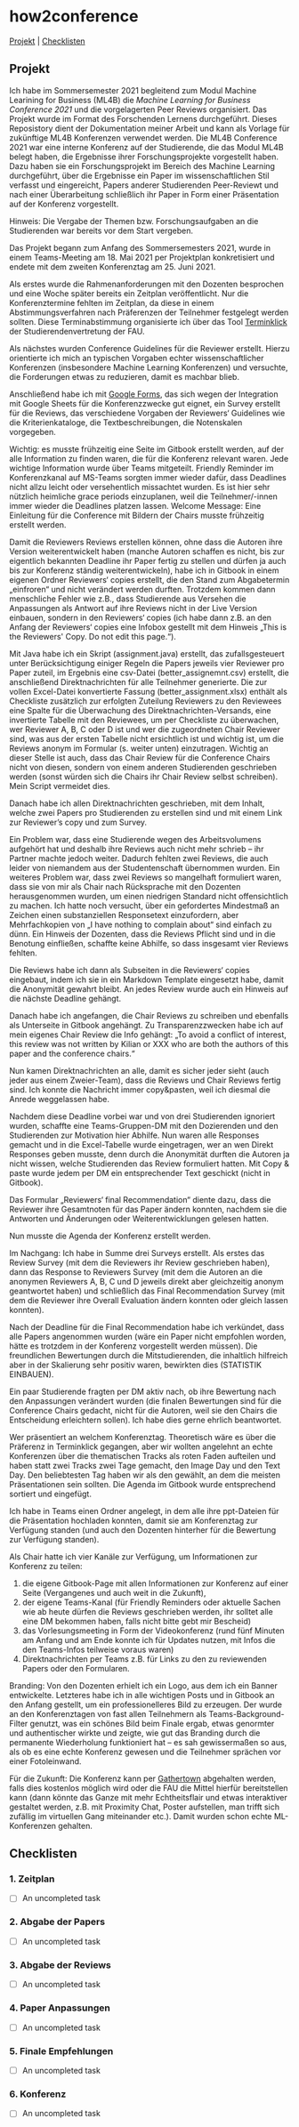 # how2conference #

[Projekt](#Projekt) |
[Checklisten](#Checklisten)


## Projekt ##

Ich habe im Sommersemester 2021 begleitend zum Modul Machine Learining for Business (ML4B) die _Machine Learning for Business Conference 2021_ und die vorgelagerten Peer Reviews organisiert. Das Projekt wurde im Format des Forschenden Lernens durchgeführt. Dieses Reposistory dient der Dokumentation meiner Arbeit und kann als Vorlage für zukünftige ML4B Konferenzen verwendet werden.
Die ML4B Conference 2021 war eine interne Konferenz auf der Studierende, die das Modul ML4B belegt haben, die Ergebnisse ihrer Forschungsprojekte vorgestellt haben. Dazu haben sie ein Forschungsprojekt im Bereich des Machine Learning durchgeführt, über die Ergebnisse ein Paper im wissenschaftlichen Stil verfasst und eingereicht, Papers anderer Studierenden Peer-Reviewt und nach einer Überarbeitung schließlich ihr Paper in Form einer Präsentation auf der Konferenz vorgestellt.

Hinweis: Die Vergabe der Themen bzw. Forschungsaufgaben an die Studierenden war bereits vor dem Start vergeben.

Das Projekt begann zum Anfang des Sommersemesters 2021, wurde in einem Teams-Meeting am 18. Mai 2021 per Projektplan konkretisiert und endete mit dem zweiten Konferenztag am 25. Juni 2021.

Als erstes wurde die Rahmenanforderungen mit den Dozenten besprochen und eine Woche später bereits ein Zeitplan veröffentlicht. Nur die Konferenztermine fehlten im Zeitplan, da diese in einem Abstimmungsverfahren nach Präferenzen der Teilnehmer festgelegt werden sollten. Diese Terminabstimmung organisierte ich über das Tool [Terminklick](https://terminklick.stuve.fau.de/) der Studierendenvertretung der FAU.

Als nächstes wurden Conference Guidelines für die Reviewer erstellt. Hierzu orientierte ich mich an typischen Vorgaben echter wissenschaftlicher Konferenzen (insbesondere Machine Learning Konferenzen) und versuchte, die Forderungen etwas zu reduzieren, damit es machbar blieb. 

Anschließend habe ich mit [Google Forms](https://www.google.de/intl/de/forms/about/), das sich wegen der Integration mit Google Sheets für die Konferenzzwecke gut eignet, ein Survey erstellt für die Reviews, das verschiedene Vorgaben der Reviewers‘ Guidelines wie die Kriterienkataloge, die Textbeschreibungen, die Notenskalen vorgegeben.

Wichtig: es musste frühzeitig eine Seite im Gitbook erstellt werden, auf der alle Information zu finden waren, die für die Konferenz relevant waren. Jede wichtige Information wurde über Teams mitgeteilt. Friendly Reminder im Konferenzkanal auf MS-Teams sorgten immer wieder dafür, dass Deadlines nicht allzu leicht oder versehentlich missachtet wurden. Es ist hier sehr nützlich heimliche grace periods einzuplanen, weil die Teilnehmer/-innen immer wieder die Deadlines platzen lassen. Welcome Message: Eine Einleitung für die Conference mit Bildern der Chairs musste frühzeitig erstellt werden.

Damit die Reviewers Reviews erstellen können, ohne dass die Autoren ihre Version weiterentwickelt haben (manche Autoren schaffen es nicht, bis zur eigentlich bekannten Deadline ihr Paper fertig zu stellen und dürfen ja auch bis zur Konferenz ständig weiterentwickeln), habe ich in Gitbook in einem eigenen Ordner Reviewers‘ copies erstellt, die den Stand zum Abgabetermin „einfroren“ und nicht verändert werden durften. Trotzdem kommen dann menschliche Fehler wie z.B., dass Studierende aus Versehen die Anpassungen als Antwort auf ihre Reviews nicht in der Live Version einbauen, sondern in den Reviewers‘ copies (ich habe dann z.B. an den Anfang der Reviewers‘ copies eine Infobox gestellt mit dem Hinweis „This is the Reviewers' Copy. Do not edit this page.“). 

Mit Java habe ich ein Skript (assignment.java) erstellt, das zufallsgesteuert unter Berücksichtigung einiger Regeln die Papers jeweils vier Reviewer pro Paper zuteil, im Ergebnis eine csv-Datei (better_assignemnt.csv) erstellt, die anschließend Direktnachrichten für alle Teilnehmer generierte. Die zur vollen Excel-Datei konvertierte Fassung (better_assignment.xlsx) enthält als Checkliste zusätzlich zur erfolgten Zuteilung Reviewers zu den Reviewees eine Spalte für die Überwachung des Direktnachrichten-Versands, eine invertierte Tabelle mit den Reviewees, um per Checkliste zu überwachen, wer Reviewer A, B, C oder D ist und wer die zugeordneten Chair Reviewer sind, was aus der ersten Tabelle nicht ersichtlich ist und wichtig ist, um die Reviews anonym im Formular (s. weiter unten) einzutragen. Wichtig an dieser Stelle ist auch, dass das Chair Review für die Conference Chairs nicht von diesen, sondern von einem anderen Studierenden geschrieben werden (sonst würden sich die Chairs ihr Chair Review selbst schreiben). Mein Script vermeidet dies.

Danach habe ich allen Direktnachrichten geschrieben, mit dem Inhalt, welche zwei Papers pro Studierenden zu erstellen sind und mit einem Link zur Reviewer’s copy und zum Survey. 

Ein Problem war, dass eine Studierende wegen des Arbeitsvolumens aufgehört hat und deshalb ihre Reviews auch nicht mehr schrieb – ihr Partner machte jedoch weiter. Dadurch fehlten zwei Reviews, die auch leider von niemandem aus der Studentenschaft übernommen wurden. Ein weiteres Problem war, dass zwei Reviews so mangelhaft formuliert waren, dass sie von mir als Chair nach Rücksprache mit den Dozenten herausgenommen wurden, um einen niedrigen Standard nicht offensichtlich zu machen. Ich hatte noch versucht, über ein gefordertes Mindestmaß an Zeichen einen substanziellen Responsetext einzufordern, aber Mehrfachkopien von „I have nothing to complain about“ sind einfach zu dünn. Ein Hinweis der Dozenten, dass die Reviews Pflicht sind und in die Benotung einfließen, schaffte keine Abhilfe, so dass insgesamt vier Reviews fehlten.

Die Reviews habe ich dann als Subseiten in die Reviewers‘ copies eingebaut, indem ich sie in ein Markdown Template eingesetzt habe, damit die Anonymität gewahrt bleibt. An jedes Review wurde auch ein Hinweis auf die nächste Deadline gehängt.

Danach habe ich angefangen, die Chair Reviews zu schreiben und ebenfalls als Unterseite in Gitbook angehängt. Zu Transparenzzwecken habe ich auf mein eigenes Chair Review die Info gehängt: „To avoid a conflict of interest, this review was not written by Kilian or XXX who are both the authors of this paper and the conference chairs.“

Nun kamen Direktnachrichten an alle, damit es sicher jeder sieht (auch jeder aus einem Zweier-Team), dass die Reviews und Chair Reviews fertig sind. Ich konnte die Nachricht immer copy&pasten, weil ich diesmal die Anrede weggelassen habe.

Nachdem diese Deadline vorbei war und von drei Studierenden ignoriert wurden, schaffte eine Teams-Gruppen-DM mit den Dozierenden und den Studierenden zur Motivation hier Abhilfe. Nun waren alle Responses gemacht und in die Excel-Tabelle wurde eingetragen, wer an wen Direkt Responses geben musste, denn durch die Anonymität durften die Autoren ja nicht wissen, welche Studierenden das Review formuliert hatten. Mit Copy & paste wurde jedem per DM ein entsprechender Text geschickt (nicht in Gitbook).

Das Formular „Reviewers‘ final Recommendation“ diente dazu, dass die Reviewer ihre Gesamtnoten für das Paper ändern konnten, nachdem sie die Antworten und Änderungen oder Weiterentwicklungen gelesen hatten.

Nun musste die Agenda der Konferenz erstellt werden. 

Im Nachgang:  Ich habe in Summe drei Surveys erstellt. Als erstes das Review Survey (mit dem die Reviewers ihr Review geschrieben haben), dann das Response to Reviewers Survey (mit dem die Autoren an die anonymen Reviewers A, B, C und D jeweils direkt aber gleichzeitig anonym geantwortet haben) und schließlich das Final Recommendation Survey (mit dem die Reviewer ihre Overall Evaluation ändern konnten oder gleich lassen konnten). 

Nach der Deadline für die Final Recommendation habe ich verkündet, dass alle Papers angenommen wurden (wäre ein Paper nicht empfohlen worden, hätte es trotzdem in der Konferenz vorgestellt werden müssen). Die freundlichen Bewertungen durch die Mitstudierenden, die inhaltlich hilfreich aber in der Skalierung sehr positiv waren, bewirkten dies (STATISTIK EINBAUEN).

Ein paar Studierende fragten per DM aktiv nach, ob ihre Bewertung nach den Anpassungen verändert wurden (die finalen Bewertungen sind für die Conference Chairs gedacht, nicht für die Autoren, weil sie den Chairs die Entscheidung erleichtern sollen). Ich habe dies gerne ehrlich beantwortet.

Wer präsentiert an welchem Konferenztag. Theoretisch wäre es über die Präferenz in Terminklick gegangen, aber wir wollten angelehnt an echte Konferenzen über die thematischen Tracks als roten Faden aufteilen und haben statt zwei Tracks zwei Tage gemacht, den Image Day und den Text Day. Den beliebtesten Tag haben wir als den gewählt, an dem die meisten Präsentationen sein sollten. Die Agenda im Gitbook wurde entsprechend sortiert und eingefügt. 

Ich habe in Teams einen Ordner angelegt, in dem alle ihre ppt-Dateien für die Präsentation hochladen konnten, damit sie am Konferenztag zur Verfügung standen (und auch den Dozenten hinterher für die Bewertung zur Verfügung standen).

Als Chair hatte ich vier Kanäle zur Verfügung, um Informationen zur Konferenz zu teilen:  
1. die eigene Gitbook-Page mit allen Informationen zur Konferenz auf einer Seite (Vergangenes und auch weit in die Zukunft),  
2. der eigene Teams-Kanal (für Friendly Reminders oder aktuelle Sachen wie ab heute dürfen die Reviews geschrieben werden, ihr solltet alle eine DM bekommen haben, falls nicht bitte gebt mir Bescheid)  
3. das Vorlesungsmeeting in Form der Videokonferenz (rund fünf Minuten am Anfang und am Ende konnte ich für Updates nutzen, mit Infos die den Teams-Infos teilweise voraus waren)  
4. Direktnachrichten per Teams z.B. für Links zu den zu reviewenden Papers oder den Formularen. 

Branding: Von den Dozenten erhielt ich ein Logo, aus dem ich ein Banner entwickelte. Letzteres habe ich in alle wichtigen Posts und in Gitbook an den Anfang gestellt, um ein professionelleres Bild zu erzeugen. Der wurde an den Konferenztagen von fast allen Teilnehmern als Teams-Background-Filter genutzt, was ein schönes Bild beim Finale ergab, etwas genormter und authentischer wirkte und zeigte, wie gut das Branding durch die permanente Wiederholung funktioniert hat – es sah gewissermaßen so aus, als ob es eine echte Konferenz gewesen und die Teilnehmer sprächen vor einer Fotoleinwand.

Für die Zukunft: Die Konferenz kann per [Gathertown](https://gather.town/) abgehalten werden, falls dies kostenlos möglich wird oder die FAU die Mittel hierfür bereitstellen kann (dann könnte das Ganze mit mehr Echtheitsflair und etwas interaktiver gestaltet werden, z.B. mit Proximity Chat, Poster aufstellen, man trifft sich zufällig im virtuellen Gang miteinander etc.). Damit wurden schon echte ML-Konferenzen gehalten.


## Checklisten ##

### 1. Zeitplan ###
- [ ] An uncompleted task 

### 2. Abgabe der Papers ###
- [ ] An uncompleted task 

### 3. Abgabe der Reviews ###
- [ ] An uncompleted task 

### 4. Paper Anpassungen ###
- [ ] An uncompleted task 

### 5. Finale Empfehlungen ###
- [ ] An uncompleted task 

### 6. Konferenz ###
- [ ] An uncompleted task 